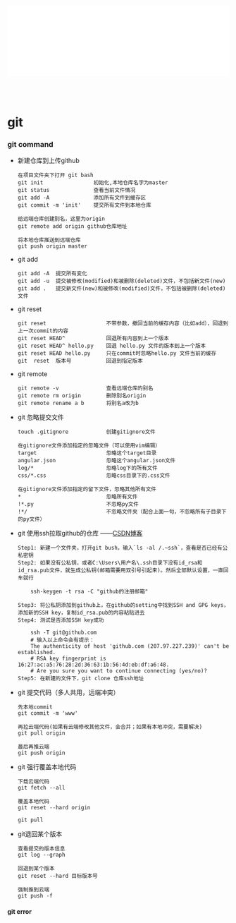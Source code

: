<iframe id='head' align="center" width="100%" height="160" src="others_show.html"  frameborder="no" border="0" marginwidth="0" marginheight="px" scrolling="no" ></iframe>

<style>
    .iframe{margin:0 auto;}
</style>
<script src="https://code.jquery.com/jquery-3.1.1.min.js"></script>
<script>
    var oDiv = document.getElementById('head');
    oDiv.style.position = 'fixed'; oDiv.style.top = '0px'; oDiv.style.left = '0px'; oDiv.style.backgroundColor = 'rgba(255,255,255,0)';
    document.querySelector("body > div > h1 > a").innerHTML=''
    document.title="others/git";
</script>
<br><br>
<!-- ___________________________________________ -->
<!-- ___________________________________________ -->



# git

### git command


* 新建仓库到上传github
    ```git
    在项目文件夹下打开 git bash
    git init                初始化,本地仓库名字为master
    git status              查看当前文件情况
    git add -A              添加所有文件到缓存区
    git commit -m 'init'    提交所有文件到本地仓库

    给远端仓库创建别名，这里为origin
    git remote add origin github仓库地址
    
    将本地仓库推送到远端仓库
    git push origin master

    ```

* git add
    ```git
    git add -A  提交所有变化
    git add -u  提交被修改(modified)和被删除(deleted)文件，不包括新文件(new)
    git add .   提交新文件(new)和被修改(modified)文件，不包括被删除(deleted)文件
    ```

* git reset
    ```git
    git reset                   不带参数，撤回当前的缓存内容（比如add），回退到上一次commit的内容
    git reset HEAD^             回退所有内容到上一个版本  
    git reset HEAD^ hello.py    回退 hello.py 文件的版本到上一个版本
    git reset HEAD hello.py     只在commit时忽略hello.py 文件当前的缓存  
    git  reset  版本号           回退到指定版本
    ```

* git remote
    ```git
    git remote -v               查看远端仓库的别名
    git remote rm origin        删除别名origin
    git remote rename a b       将别名a改为b
    ```

* git 忽略提交文件
    ```git
    touch .gitignore            创建gitignore文件
        
    在gitignore文件添加指定的忽略文件（可以使用vim编辑）
    target                      忽略这个target目录
    angular.json                忽略这个angular.json文件
    log/*                       忽略log下的所有文件
    css/*.css                   忽略css目录下的.css文件

    在gitignore文件添加指定的留下文件，忽略其他所有文件
    *                           忽略所有文件
    !*.py                       不忽略py文件
    !*/                         不忽略文件夹（配合上面一句，不忽略所有子目录下的py文件）
    ```

* git 使用ssh拉取github的仓库 ——[CSDN博客](https://blog.csdn.net/felicity294250051/article/details/53606158)
    ```git
    Step1: 新建一个文件夹，打开git bush，输入`ls -al /.~ssh`，查看是否已经有公私密钥
    Step2: 如果没有公私钥，或者C:\Users\用户名\.ssh目录下没有id_rsa和id_rsa.pub文件，就生成公私钥(邮箱需要用双引号引起来)。然后全部默认设置，一直回车就行
        
        ssh-keygen -t rsa -C "github的注册邮箱"

    Step3: 将公私钥添加到github上，在github的setting中找到SSH and GPG keys，添加新的SSH key，复制id_rsa.pub的内容粘贴进去
    Step4: 测试是否添加SSH key成功
        
        ssh -T git@github.com
        # 输入以上命令会有提示：
        The authenticity of host 'github.com (207.97.227.239)' can't be established.
        # RSA key fingerprint is 16:27:ac:a5:76:28:2d:36:63:1b:56:4d:eb:df:a6:48.
        # Are you sure you want to continue connecting (yes/no)?
    Step5: 在新建的文件下，git clone 仓库ssh地址
     ```

* git 提交代码（多人共用，远端冲突）
    ```git
    先本地commit
    git commit -m 'www'

    再拉云端代码(如果有云端修改其他文件，会合并；如果有本地冲突，需要解决)
    git pull origin

    最后再推云端
    git push origin
    ```

* git 强行覆盖本地代码
    ```git
    下载云端代码
    git fetch --all

    覆盖本地代码
    git reset --hard origin

    git pull
    ```

* git退回某个版本
    ```git
    查看提交的版本信息
    git log --graph

    回退到某个版本               
    git reset --hard 目标版本号

    强制推到云端
    git push -f     
    ```
     
#### git error

